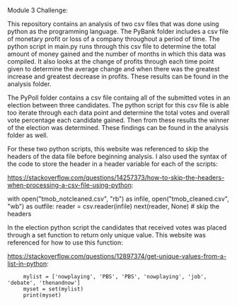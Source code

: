 Module 3 Challenge:

This repository contains an analysis of two csv files that was done using python as the programming language. The PyBank folder includes a csv file of monetary profit or loss of a company throughout a period of time. The python script in main.py runs through this csv file to determine the total amount of money gained and the number of months in which this data was compiled. It also looks at the change of profits through each time point given to determine the average change and when there was the greatest increase and greatest decrease in profits. These results can be found in the analysis folder.

The PyPoll folder contains a csv file containg all of the submitted votes in an election between three candidates. The python script for this csv file is able too iterate through each data point and determine the total votes and overall vote percentage each candidate gained. Then from these results the winner of the election was determined. These findings can be found in the analysis folder as well.


For these two python scripts, this website was referenced to skip the headers of the data file before beginning analysis. I also used the syntax of the code to store the header in a header variable for each of the scripts:

   https://stackoverflow.com/questions/14257373/how-to-skip-the-headers-when-processing-a-csv-file-using-python:

   with open("tmob_notcleaned.csv", "rb") as infile, open("tmob_cleaned.csv", "wb") as outfile:
      reader = csv.reader(infile)
      next(reader, None)  # skip the headers

In the election python script the candidates that received votes was placed through a set function to return only unique value. This website was referenced for how to use this function:

   https://stackoverflow.com/questions/12897374/get-unique-values-from-a-list-in-python:

         mylist = ['nowplaying', 'PBS', 'PBS', 'nowplaying', 'job', 'debate', 'thenandnow']
         myset = set(mylist)
         print(myset)


         

   
